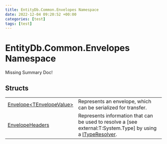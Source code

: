 ```yaml
---
title: EntityDb.Common.Envelopes Namespace
date: 2022-12-04 09:20:52 +00:00
categories: [test]
tags: [test]
---
```


# EntityDb.Common.Envelopes Namespace
Missing Summary Doc!
## Structs
<table><tr><td><!--/posts/dotnet-entitydb-common-envelopes-envelope`1--><a href='#'>Envelope&lt;TEnvelopeValue&gt;</a></td><td>
Represents an envelope, which can be serialized for transfer.
</td></tr><tr><td><!--/posts/dotnet-entitydb-common-envelopes-envelopeheaders--><a href='#'>EnvelopeHeaders</a></td><td>
Represents information that can be used to resolve a [see external:T:System.Type] by using a <!--/posts/dotnet-entitydb-common-typeresolvers-ityperesolver--><a href='#'>ITypeResolver</a>.
</td></tr></table>
